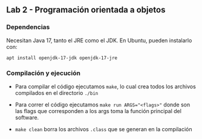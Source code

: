 ## Lab 2 - Programación orientada a objetos

### Dependencias

Necesitan Java 17, tanto el JRE como el JDK. En Ubuntu, pueden instalarlo con:

```bash
apt install openjdk-17-jdk openjdk-17-jre
```

### Compilación y ejecución

- Para compilar el código ejecutamos `make`, lo cual crea todos los archivos compilados en el directorio `./bin`

- Para correr el código ejecutamos `make run ARGS="<flags>"` donde <flags> son las flags que corresponden a los args toma la función principal del software.

- `make clean` borra los archivos `.class` que se generan en la compilación

